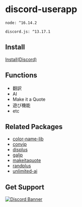 # discord-userapp

```
node: ^16.14.2
```
```
discord.js: ^13.17.1
```

## Install
[Install(Discord)](https://discord.com/oauth2/authorize?client_id=1275304068784324749)

## Functions
- 翻訳
- AI
- Make it a Quote
- 遊び機能
- etc

## Related Packages
- [color-name-lib](https://www.npmjs.com/package/color-name-lib)
- [convjp](https://www.npmjs.com/package/convjp)
- [displus](https://www.npmjs.com/package/displus)
- [galjp](https://www.npmjs.com/package/galjp)
- [makeitaquote](https://www.npmjs.com/package/makeitaquote)
- [randplus](https://www.npmjs.com/package/randplus)
- [unlimited-ai](https://www.npmjs.com/package/unlimited-ai)

## Get Support
<a href="https://discord.gg/yKW8wWKCnS"><img src="https://discordapp.com/api/guilds/1005287561582878800/widget.png?style=banner4" alt="Discord Banner"/></a>

